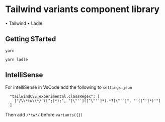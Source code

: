 # Tailwind variants component library

• Tailwind
• Ladle

## Getting STarted

`yarn`

`yarn ladle`

## IntelliSense

For intelliSense in VsCode add the following to `settings.json`

```
  "tailwindCSS.experimental.classRegex": [
    ["/\\*tw\\*/ ([^;]*);", "[\"'`]([^\"'`]*).*?[\"'`]", "'([^']*)'"]
  ]
```

Then add `/*tw*/` before `variants({})`
